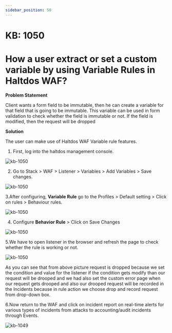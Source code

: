 ```yaml
---
sidebar_position: 50
---
```


# KB: 1050

# How a user extract or set a custom variable by using Variable Rules in Haltdos WAF?
**Problem Statement**

Client wants a form field to be immutable, then he can create a variable for that field that is going to be immutable. This variable can be used in form validation to check whether the field is immutable or not. If the field is modified, then the request will be dropped

**Solution**

The user can make use of Haltdos WAF Variable rule features.

1. First, log into the haltdos management console.

![kb-1050](/tutorials/professionalconsole.png)

2. Go to Stack > WAF > Listener > Variables > Add Variables > Save changes.

![kb-1050](/tutorials/vari.png)

3.After configuring, **Variable Rule** go to the Profiles > Default setting > Click on rules > Behaviour rules.

![kb-1050](/tutorials/behavior.png)

4. Configure **Behavior Rule** > Click on Save Changes

![kb-1050](/tutorials/behave1.png)

5.We have to open listener in the browser and refresh the page to check whether the rule is working or not.

![kb-1050](/tutorials/be1.png)


As you can see that from above picture request is dropped because we set the condition and value for the listener if the condition gets modify than our request will be drooped and we had also set the custom error page when our request gets drooped and also our drooped request will be recorded in the Incidents because in rule action we choose drop and record request from drop-down box.

6.Now return to the WAF and click on incident report on real-time alerts for various types of incidents from attacks to accounting/audit incidents through Events. 

![kb-1049](/tutorials/behave11.png)




